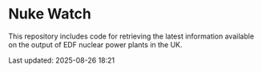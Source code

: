 # Nuke Watch

This repository includes code for retrieving the latest information available on the output of EDF nuclear power plants in the UK.

Last updated: 2025-08-26 18:21